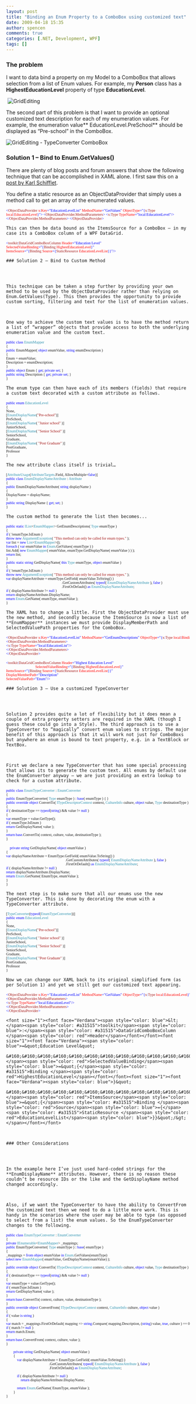 ```yaml
---
layout: post
title: "Binding an Enum Property to a ComboBox using customized text"
date: 2009-04-18 15:35
author: spencen
comments: true
categories: [.NET, Development, WPF]
tags: []
---
```



### The problem

  

I want to data bind a property on my Model to a ComboBox that allows selection from a list of Enum values. For example, my **Person** class has a **HighestEducationLevel** property of type **EducationLevel**.
  

&#160;![GridEditing](/images/GridEditing_6.png "GridEditing") 
  

The second part of this problem is that I want to provide an optional customized text description for each of my enumeration values. For example, the enumeration value** EducationLevel.PreSchool** should be displayed as “Pre-school” in the ComboBox.
  

![GridEditing - TypeConverter ComboBox](/images/GridEditing%20-%20TypeConverter%20ComboBox_3.png "GridEditing - TypeConverter ComboBox") 
  

### Solution 1 – Bind to Enum.GetValues()

  

There are plenty of blog posts and forum answers that show the following technique that can be accomplished in XAML alone. I first saw this on a <a href="http://www.codeproject.com/KB/WPF/FillComboboxWSortedEnum.aspx" target="_blank">post by Karl Schifflet</a>.
  

You define a static resource as an ObjectDataProvider that simply uses a method call to get an array of the enumerated values.
  

<font size="1"><font face="Verdana"><span style="color: blue">&lt;</span><span style="color: #a31515">ObjectDataProvider </span><span style="color: red">x</span><span style="color: blue">:</span><span style="color: red">Key</span><span style="color: blue">=&quot;EducationLevelList&quot; </span><span style="color: red">MethodName</span><span style="color: blue">=&quot;GetValues&quot; </span><span style="color: red">ObjectType</span><span style="color: blue">=&quot;{</span><span style="color: #a31515">x</span><span style="color: blue">:</span><span style="color: #a31515">Type </span><span style="color: red">local</span><span style="color: blue">:</span><span style="color: red">EducationLevel</span></font></font><font size="1"><font face="Verdana"><span style="color: blue">}&quot;&gt;
&lt;</span><span style="color: #a31515">ObjectDataProvider.MethodParameters</span></font></font><font size="1"><font face="Verdana"><span style="color: blue">&gt;
&lt;</span><span style="color: #a31515">x</span><span style="color: blue">:</span><span style="color: #a31515">Type </span><span style="color: red">TypeName</span></font></font><font size="1"><font face="Verdana"><span style="color: blue">=&quot;local:EducationLevel&quot;/&gt;
&lt;/</span><span style="color: #a31515">ObjectDataProvider.MethodParameters</span></font></font><font size="1"><font face="Verdana"><span style="color: blue">&gt;
&lt;/</span><span style="color: #a31515">ObjectDataProvider</span><span style="color: blue">&gt;</span></font></font></pre>
<a href="http://11011.net/software/vspaste"></a>

    
    
    

    
    This can then be data bound as the ItemsSource for a ComboBox – in my case its a ComboBox column of a WPF DataGrid.
    
<pre class="code"><font size="1"><font face="Verdana"><span style="color: blue">&lt;</span><span style="color: #a31515">toolkit</span><span style="color: blue">:</span><span style="color: #a31515">DataGridComboBoxColumn </span><span style="color: red">Header</span></font></font><font size="1"><font face="Verdana"><span style="color: blue">=&quot;Education Level&quot;
</span><span style="color: red">SelectedValueBinding</span><span style="color: blue">=&quot;{</span><span style="color: #a31515">Binding </span><span style="color: red">HighestEducationLevel</span></font></font><font size="1"><font face="Verdana"><span style="color: blue">}&quot;
</span><span style="color: red">ItemsSource</span><span style="color: blue">=&quot;{</span><span style="color: #a31515">Binding </span><span style="color: red">Source</span><span style="color: blue">={</span><span style="color: #a31515">StaticResource </span><span style="color: red">EducationLevelList</span><span style="color: blue">}}&quot;/&gt;</span></font></font></pre>
<a href="http://11011.net/software/vspaste"></a>

    
    ### Solution 2 – Bind to Custom Method
    
    

    
    This technique can be taken a step further by providing your own method to be used by the ObjectDataProvider rather than relying on Enum.GetValues(Type). This then provides the opportunity to provide custom sorting, filtering and text for the list of enumeration values.
    

    
    One way to achieve the custom text values is to have the method return a list of “wrapper” objects that provide access to both the underlying enumeration value and the custom text.
    
<pre class="code"><span style="color: blue"><font size="1" face="Verdana">public class </font></span><font size="1"><font face="Verdana"><span style="color: #2b91af">EnumMapper
</span>{
<span style="color: blue">public </span>EnumMapper( <span style="color: blue">object </span>enumValue, <span style="color: blue">string </span>enumDescription )
{
Enum = enumValue;
Description = enumDescription;
}
<span style="color: blue">public object </span>Enum { <span style="color: blue">get</span>; <span style="color: blue">private set</span>; }
<span style="color: blue">public string </span>Description { <span style="color: blue">get</span>; <span style="color: blue">private set</span>; }
}</font></font></pre>

    
    The enum type can then have each of its members (fields) that require a custom text decorated with a custom attribute as follows.
    
<pre class="code"><span style="color: blue"><font size="1" face="Verdana">public enum </font></span><font size="1"><font face="Verdana"><span style="color: #2b91af">EducationLevel
</span>{
None,
[<span style="color: #2b91af">EnumDisplayName</span>(<span style="color: #a31515">&quot;Pre-school&quot;</span>)]
PreSchool,
[<span style="color: #2b91af">EnumDisplayName</span>( <span style="color: #a31515">&quot;Junior school&quot; </span>)]
JuniorSchool,
[<span style="color: #2b91af">EnumDisplayName</span>( <span style="color: #a31515">&quot;Senior School&quot; </span>)]
SeniorSchool,
Graduate,
[<span style="color: #2b91af">EnumDisplayName</span>( <span style="color: #a31515">&quot;Post Graduate&quot; </span>)]
PostGraduate,
Professor
}</font></font></pre>
<a href="http://11011.net/software/vspaste"></a>

    
    The new attribute class itself is trivial…
    
<pre class="code"><font size="1" face="Verdana">[<span style="color: #2b91af">AttributeUsage</span>(<span style="color: #2b91af">AttributeTargets</span>.Field, AllowMultiple=<span style="color: blue">false</span>)]
<span style="color: blue">public class </span><span style="color: #2b91af">EnumDisplayNameAttribute </span>: </font><font size="1"><font face="Verdana"><span style="color: #2b91af">Attribute
</span>{
<span style="color: blue">public </span>EnumDisplayNameAttribute( <span style="color: blue">string </span>displayName )
{
DisplayName = displayName;
}
<span style="color: blue">public string </span>DisplayName { <span style="color: blue">get</span>; <span style="color: blue">set</span>; }
}</font></font></pre>
<a href="http://11011.net/software/vspaste"></a>

    
    The custom method to generate the list then becomes...
    
<pre class="code"><font size="1"><font face="Verdana"><span style="color: blue">public static </span><span style="color: #2b91af">IList</span>&lt;<span style="color: #2b91af">EnumMapper</span>&gt; GetEnumDescriptions( <span style="color: #2b91af">Type </span>enumType )
{
<span style="color: blue">if </span>( !enumType.IsEnum )
<span style="color: blue">throw new </span><span style="color: #2b91af">ArgumentException</span>( <span style="color: #a31515">&quot;This method can only be called for enum types.&quot; </span>);
<span style="color: blue">var </span>list = <span style="color: blue">new </span><span style="color: #2b91af">List</span>&lt;<span style="color: #2b91af">EnumMapper</span>&gt;();
<span style="color: blue">foreach </span>( <span style="color: blue">var </span>enumValue <span style="color: blue">in </span><span style="color: #2b91af">Enum</span>.GetValues( enumType ) )
list.Add( <span style="color: blue">new </span><span style="color: #2b91af">EnumMapper</span>( enumValue, enumType.GetDisplayName( enumValue ) ) );
<span style="color: blue">return </span>list;
}
<span style="color: blue">public static string </span>GetDisplayName( <span style="color: blue">this </span><span style="color: #2b91af">Type </span>enumType, <span style="color: blue">object </span>enumValue )
{
<span style="color: blue">if </span>( !enumType.IsEnum )
<span style="color: blue">throw new </span><span style="color: #2b91af">ArgumentException</span>( <span style="color: #a31515">&quot;This method can only be called for enum types.&quot; </span>);
<span style="color: blue">var </span>displayNameAttribute = enumType.GetField( enumValue.ToString() )  
                                                             .GetCustomAttributes( <span style="color: blue">typeof</span>( <span style="color: #2b91af">EnumDisplayNameAttribute </span>), <span style="color: blue">false </span>)  
                                                             .FirstOrDefault() <span style="color: blue">as </span><span style="color: #2b91af">EnumDisplayNameAttribute</span>;
<span style="color: blue">if </span>( displayNameAttribute != <span style="color: blue">null </span>)
<span style="color: blue">return </span>displayNameAttribute.DisplayName;
<span style="color: blue">return </span><span style="color: #2b91af">Enum</span>.GetName( enumType, enumValue );
}</font></font></pre>

    
    The XAML has to change a little. First the ObjectDataProvider must use the new method, and secondly because the ItemsSource is now a list of **EnumMapper** instances we must provide DisplayMemberPath and SelectedValuePath properties for the ComboBox.
    
<pre class="code"><font size="1"><font face="Verdana"><span style="color: blue">&lt;</span><span style="color: #a31515">ObjectDataProvider </span><span style="color: red">x</span><span style="color: blue">:</span><span style="color: red">Key</span><span style="color: blue">=&quot;EducationLevelList&quot; </span><span style="color: red">MethodName</span><span style="color: blue">=&quot;GetEnumDescriptions&quot; </span><span style="color: red">ObjectType</span><span style="color: blue">=&quot;{</span><span style="color: #a31515">x</span><span style="color: blue">:</span><span style="color: #a31515">Type </span><span style="color: red">local</span><span style="color: blue">:</span><span style="color: red">BindingSupport</span></font></font><font size="1"><font face="Verdana"><span style="color: blue">}&quot;&gt;
&lt;</span><span style="color: #a31515">ObjectDataProvider.MethodParameters</span></font></font><font size="1"><font face="Verdana"><span style="color: blue">&gt;
&lt;</span><span style="color: #a31515">x</span><span style="color: blue">:</span><span style="color: #a31515">Type </span><span style="color: red">TypeName</span></font></font><font size="1"><font face="Verdana"><span style="color: blue">=&quot;local:EducationList&quot;/&gt;
&lt;/</span><span style="color: #a31515">ObjectDataProvider.MethodParameters</span></font></font><font size="1"><font face="Verdana"><span style="color: blue">&gt;
&lt;/</span><span style="color: #a31515">ObjectDataProvider</span><span style="color: blue">&gt;</span></font></font></pre>
<a href="http://11011.net/software/vspaste"></a>
<pre class="code"><font size="1"><font face="Verdana"><span style="color: blue">&lt;</span><span style="color: #a31515">toolkit</span><span style="color: blue">:</span><span style="color: #a31515">DataGridComboBoxColumn </span><span style="color: red">Header</span></font></font><font size="1"><font face="Verdana"><span style="color: blue">=&quot;Highest Education Level&quot;
</span><span style="color: blue">                                </span><span style="color: red">SelectedValueBinding</span><span style="color: blue">=&quot;{</span><span style="color: #a31515">Binding </span><span style="color: red">HighestEducationLevel</span></font></font><font size="1"><font face="Verdana"><span style="color: blue">}&quot;
</span><span style="color: red">ItemsSource</span><span style="color: blue">=&quot;{</span><span style="color: #a31515">Binding </span><span style="color: red">Source</span><span style="color: blue">={</span><span style="color: #a31515">StaticResource </span><span style="color: red">EducationLevelList</span></font></font><font size="1"><font face="Verdana"><span style="color: blue">}}&quot;
</span><span style="color: red">DisplayMemberPath</span></font></font><font size="1"><font face="Verdana"><span style="color: blue">=&quot;Description&quot;
</span><span style="color: red">SelectedValuePath</span><span style="color: blue">=&quot;Enum&quot;/&gt;</span></font></font></pre>
<a href="http://11011.net/software/vspaste"></a>

    
    ### Solution 3 – Use a customized TypeConverter
    
    

    
    Solution 2 provides quite a lot of flexibility but it does mean a couple of extra property setters are required in the XAML (though I guess these could go into a Style). The third approach is to use a TypeConverter to “magically” convert enum values to strings. The major benefit of this approach is that it will work not just for ComboBoxs but anywhere an enum is bound to text property, e.g. in a TextBlock or TextBox.
    

    
    First we declare a new TypeConverter that has some special processing that allows its to generate the custom text. All enums by default use the EnumConverter anyway – we are just providing an extra lookup to check for a custom attribute. 
    
<pre class="code"><font size="1"><font face="Verdana"><span style="color: blue">public class </span><span style="color: #2b91af">EnumTypeConverter </span>: </font></font><font size="1"><font face="Verdana"><span style="color: #2b91af">EnumConverter
</span>{
<span style="color: blue">public </span>EnumTypeConverter( <span style="color: #2b91af">Type </span>enumType ) : <span style="color: blue">base</span>( enumType ) { }
<span style="color: blue">public override object </span>ConvertTo( <span style="color: #2b91af">ITypeDescriptorContext </span>context, <span style="color: #2b91af">CultureInfo </span>culture, <span style="color: blue">object </span>value, <span style="color: #2b91af">Type </span>destinationType )
{
<span style="color: blue">if </span>( destinationType == <span style="color: blue">typeof</span>(<span style="color: blue">string</span>) &amp;&amp; value != <span style="color: blue">null </span>)
{
<span style="color: blue">var </span>enumType = value.GetType();
<span style="color: blue">if </span>( enumType.IsEnum )
<span style="color: blue">return </span>GetDisplayName( value );
}
<span style="color: blue">return base</span>.ConvertTo( context, culture, value, destinationType );
}</font></font></pre>
<pre class="code"><font size="1"><font face="Verdana"><span style="color: blue">    private string </span>GetDisplayName( <span style="color: blue">object </span>enumValue )
{
<span style="color: blue">var </span>displayNameAttribute = EnumType.GetField( enumValue.ToString() )  
                                                                 .GetCustomAttributes( <span style="color: blue">typeof</span>( <span style="color: #2b91af">EnumDisplayNameAttribute </span>), <span style="color: blue">false </span>)  
                                                                 .FirstOrDefault() <span style="color: blue">as </span><span style="color: #2b91af">EnumDisplayNameAttribute</span>;
<span style="color: blue">if </span>( displayNameAttribute != <span style="color: blue">null </span>)
<span style="color: blue">return </span>displayNameAttribute.DisplayName;
<span style="color: blue">return </span><span style="color: #2b91af">Enum</span>.GetName( EnumType, enumValue );
}
}</font></font></pre>
<a href="http://11011.net/software/vspaste"></a>

    
    The next step is to make sure that all our enums use the new TypeConverter. This is done by decorating the enum with a TypeConverter attribute.
    
<pre class="code"><font size="1"><font face="Verdana">[<span style="color: #2b91af">TypeConverter</span>(<span style="color: blue">typeof</span>(<span style="color: #2b91af">EnumTypeConverter</span>))]
<span style="color: blue">public enum </span></font></font><font size="1"><font face="Verdana"><span style="color: #2b91af">EducationLevel
</span>{
None,
[<span style="color: #2b91af">EnumDisplayName</span>(<span style="color: #a31515">&quot;Pre-school&quot;</span>)]
PreSchool,
[<span style="color: #2b91af">EnumDisplayName</span>( <span style="color: #a31515">&quot;Junior school&quot; </span>)]
JuniorSchool,
[<span style="color: #2b91af">EnumDisplayName</span>( <span style="color: #a31515">&quot;Senior School&quot; </span>)]
SeniorSchool,
Graduate,
[<span style="color: #2b91af">EnumDisplayName</span>( <span style="color: #a31515">&quot;Post Graduate&quot; </span>)]
PostGraduate,
Professor
}</font></font></pre>
<a href="http://11011.net/software/vspaste"></a>

    
    Now we can change our XAML back to its original simplified form (as per Solution 1) and yet we still get our customized text appearing.
    
<pre class="code"><font size="1"><font face="Verdana"><span style="color: blue">&lt;</span><span style="color: #a31515">ObjectDataProvider </span><span style="color: red">x</span><span style="color: blue">:</span><span style="color: red">Key</span><span style="color: blue">=&quot;EducationLevelList&quot; </span><span style="color: red">MethodName</span><span style="color: blue">=&quot;GetValues&quot; </span><span style="color: red">ObjectType</span><span style="color: blue">=&quot;{</span><span style="color: #a31515">x</span><span style="color: blue">:</span><span style="color: #a31515">Type </span><span style="color: red">local</span><span style="color: blue">:</span><span style="color: red">EducationLevel</span></font></font><font size="1"><font face="Verdana"><span style="color: blue">}&quot;&gt;
&lt;</span><span style="color: #a31515">ObjectDataProvider.MethodParameters</span></font></font><font size="1"><font face="Verdana"><span style="color: blue">&gt;
&lt;</span><span style="color: #a31515">x</span><span style="color: blue">:</span><span style="color: #a31515">Type </span><span style="color: red">TypeName</span></font></font><font size="1"><font face="Verdana"><span style="color: blue">=&quot;local:EducationLevel&quot;/&gt;
&lt;/</span><span style="color: #a31515">ObjectDataProvider.MethodParameters</span></font></font><font size="1"><font face="Verdana"><span style="color: blue">&gt;
&lt;/</span><span style="color: #a31515">ObjectDataProvider</span><span style="color: blue">&gt;</span></font></font></pre>
<a href="http://11011.net/software/vspaste"></a>

    
    
    

    
    <font size="1"><font face="Verdana"><span style="color: blue">&lt;</span><span style="color: #a31515">toolkit</span><span style="color: blue">:</span><span style="color: #a31515">DataGridComboBoxColumn </span><span style="color: red">Header</span></font></font><font size="1"><font face="Verdana"><span style="color: blue">=&quot;Education Level&quot;
  
    &#160;&#160;&#160;&#160;&#160;&#160;&#160;&#160;&#160;&#160;&#160;&#160;&#160;&#160;&#160;&#160;&#160;&#160;&#160;&#160;&#160;&#160;&#160;&#160;&#160;&#160;&#160;&#160;&#160;&#160;&#160; </span><span style="color: red">SelectedValueBinding</span><span style="color: blue">=&quot;{</span><span style="color: #a31515">Binding </span><span style="color: red">HighestEducationLevel</span></font></font><font size="1"><font face="Verdana"><span style="color: blue">}&quot;
  
    &#160;&#160;&#160;&#160;&#160;&#160;&#160;&#160;&#160;&#160;&#160;&#160;&#160;&#160;&#160;&#160;&#160;&#160;&#160;&#160;&#160;&#160;&#160;&#160;&#160;&#160;&#160;&#160;&#160;&#160;&#160; </span><span style="color: red">ItemsSource</span><span style="color: blue">=&quot;{</span><span style="color: #a31515">Binding </span><span style="color: red">Source</span><span style="color: blue">={</span><span style="color: #a31515">StaticResource </span><span style="color: red">EducationLevelList</span><span style="color: blue">}}&quot;/&gt;</span></font></font>
    

    
    ### Other Considerations
    
    

    
    In the example here I’ve just used hard-coded strings for the **EnumDisplayName** attributes. However, there is no reason these couldn’t be resource IDs or the like and the GetDisplayName method changed accordingly.
    

    
    Also, if we want the TypeConverter to have the ability to ConvertFrom the customized text then we need to do a little more work. This is handy in the scenarios where the user may be able to type (as opposed to select from a list) the enum values. So the EnumTypeConverter changes to the following.
    
<pre class="code"><font size="1"><font face="Verdana"><span style="color: blue">public class </span><span style="color: #2b91af">EnumTypeConverter </span>: </font></font><font size="1"><font face="Verdana"><span style="color: #2b91af">EnumConverter
</span>{
<span style="color: blue">private </span><span style="color: #2b91af">IEnumerable</span>&lt;<span style="color: #2b91af">EnumMapper</span>&gt; _mappings;
<span style="color: blue">public </span>EnumTypeConverter( <span style="color: #2b91af">Type </span>enumType ) : <span style="color: blue">base</span>( enumType )
{
_mappings = <span style="color: blue">from object </span>enumValue <span style="color: blue">in </span><span style="color: #2b91af">Enum</span>.GetValues(enumType)
<span style="color: blue">select new </span><span style="color: #2b91af">EnumMapper</span>( enumValue, GetDisplayName(enumValue) );
}
<span style="color: blue">public override object </span>ConvertTo( <span style="color: #2b91af">ITypeDescriptorContext </span>context, <span style="color: #2b91af">CultureInfo </span>culture, <span style="color: blue">object </span>value, <span style="color: #2b91af">Type </span>destinationType )
{
<span style="color: blue">if </span>( destinationType == <span style="color: blue">typeof</span>(<span style="color: blue">string</span>) &amp;&amp; value != <span style="color: blue">null </span>)
{
<span style="color: blue">var </span>enumType = value.GetType();
<span style="color: blue">if </span>( enumType.IsEnum )
<span style="color: blue">return </span>GetDisplayName( value );
}
<span style="color: blue">return base</span>.ConvertTo( context, culture, value, destinationType );
}
<span style="color: blue">public override object </span>ConvertFrom( <span style="color: #2b91af">ITypeDescriptorContext </span>context, <span style="color: #2b91af">CultureInfo </span>culture, <span style="color: blue">object </span>value )
{
<span style="color: blue">if </span>( value <span style="color: blue">is string </span>)
{
<span style="color: blue">var </span>match = _mappings.FirstOrDefault( mapping =&gt; <span style="color: blue">string</span>.Compare( mapping.Description, (<span style="color: blue">string</span>) value, <span style="color: blue">true</span>, culture ) == 0 );
<span style="color: blue">if </span>( match != <span style="color: blue">null </span>)
<span style="color: blue">return </span>match.Enum;
}
<span style="color: blue">return base</span>.ConvertFrom( context, culture, value );
}  
    </font></font><font size="1"><font face="Verdana"><span style="color: blue">      
        private string </span>GetDisplayName( <span style="color: blue">object </span>enumValue )   
        {   
            <span style="color: blue">var </span>displayNameAttribute = EnumType.GetField( enumValue.ToString() )  
                                               .GetCustomAttributes( <span style="color: blue">typeof</span>( <span style="color: #2b91af">EnumDisplayNameAttribute </span>), <span style="color: blue">false </span>)  
                                               .FirstOrDefault() <span style="color: blue">as </span><span style="color: #2b91af">EnumDisplayNameAttribute</span>;   
      
            <span style="color: blue">if </span>( displayNameAttribute != <span style="color: blue">null </span>)   
                <span style="color: blue">return </span>displayNameAttribute.DisplayName;   
              
            <span style="color: blue">return </span><span style="color: #2b91af">Enum</span>.GetName( EnumType, enumValue );   
        }
}</font></font>

<a href="http://11011.net/software/vspaste"></a>

